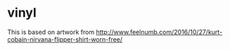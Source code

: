 # vinyl

This is based on artwork from http://www.feelnumb.com/2016/10/27/kurt-cobain-nirvana-flipper-shirt-worn-free/
